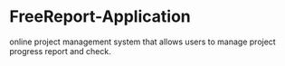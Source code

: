 # FreeReport-Application
online project management system that allows users to manage project progress report and check.
